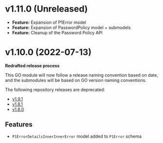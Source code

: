 # v1.11.0 (Unreleased)

* **Feature:** Expansion of P1Error model
* **Feature:** Expansion of PasswordPolicy model + submodels
* **Feature:** Cleanup of the Password Policy API

# v1.10.0 (2022-07-13)

**Redrafted release process**

This GO module will now follow a release naming convention based on date, and the submodules will be based on GO version naming conventions.

The following repository releases are deprecated:

* [v1.9.1](https://github.com/patrickcping/pingone-go/releases/tag/v1.9.1)
* [v1.8.1](https://github.com/patrickcping/pingone-go/releases/tag/v1.8.1)
* [v1.8.0](https://github.com/patrickcping/pingone-go/releases/tag/v1.8.0)

## Features

* `P1ErrorDetailsInnerInnerError` model added to `P1Error` schema